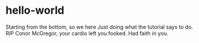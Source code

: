 # hello-world
Starting from the bottom, so we here
Just doing what the tutorial says to do.
RIP Conor McGregor, your cardio left you fooked. Had faith in you. 
